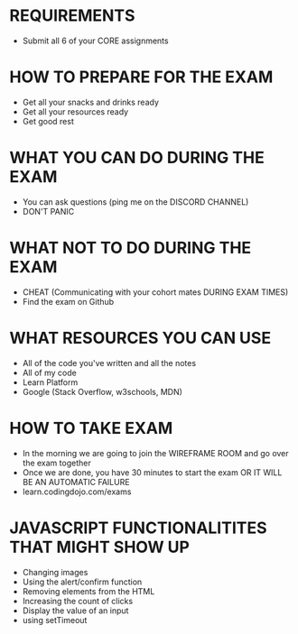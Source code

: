 # REQUIREMENTS
 - Submit all 6 of your CORE assignments

# HOW TO PREPARE FOR THE EXAM
 - Get all your snacks and drinks ready
 - Get all your resources ready
 - Get good rest

# WHAT YOU CAN DO DURING THE EXAM
 - You can ask questions (ping me on the DISCORD CHANNEL)
 - DON'T PANIC

# WHAT NOT TO DO DURING THE EXAM
 - CHEAT (Communicating with your cohort mates DURING EXAM TIMES)
 - Find the exam on Github

# WHAT RESOURCES YOU CAN USE
 - All of the code you've written and all the notes
 - All of my code
 - Learn Platform
 - Google (Stack Overflow, w3schools, MDN)



# HOW TO TAKE EXAM
 - In the morning we are going to join the WIREFRAME ROOM and go over the exam together
 - Once we are done, you have 30 minutes to start the exam OR IT WILL BE AN AUTOMATIC FAILURE
 - learn.codingdojo.com/exams



# JAVASCRIPT FUNCTIONALITITES THAT MIGHT SHOW UP
 - Changing images
 - Using the alert/confirm function
 - Removing elements from the HTML
 - Increasing the count of clicks
 - Display the value of an input
 - using setTimeout